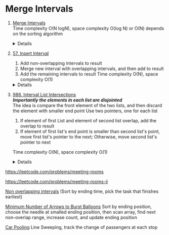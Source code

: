 # Merge Intervals

1.  [Merge Intervals](https://leetcode.com/problems/merge-intervals/)  
    Time complexity O(N logN), space complexity O(log N) or O(N) depends on the sorting algorithm
    <details>

      ```python
      def merge(self, intervals: List[List[int]]) -> List[List[int]]:
          intervals.sort()
          merged = []
          for interval in intervals:
              # No overlap
              if not merged or interval[0] > merged[-1][1]:
                  merged.append(interval)
              else:
                  merged[-1][1] = max(merged[-1][1], interval[1])
          
          return merged      
      ```
    </details>

1. [57. Insert Interval](https://leetcode.com/problems/insert-interval/)  
    1. Add non-overlapping intervals to result
    1. Merge new interval with overlapping intervals, and then add to result
    1. Add the remaining intervals to result
    Time complexity O(N), space complexity O(1)
    <details>

      ```python
    def insert(self, intervals: List[List[int]], newInterval: List[int]) -> List[List[int]]:
        merged = []
        i = 0
        size = len(intervals)
        while i < size and intervals[i][1] < newInterval[0]:
            merged.append(intervals[i])
            i += 1
        
        while i < size and intervals[i][0] <= newInterval[1]:
            newInterval[0] = min(newInterval[0], intervals[i][0])
            newInterval[1] = max(newInterval[1], intervals[i][1])
            i += 1
        merged.append(newInterval)

        while i < size:
            merged.append(intervals[i])
            i += 1

        return merged 
      ```
    </details>
1. [986. Interval List Intersections](https://leetcode.com/problems/interval-list-intersections)  
    ***Importantly the elements in each list are disjointed***  
    The idea is compare the front element of the two lists, and then discard the element with smaller end point
    Use two pointers, one for each list  
    1. If element of first List and element of second list overlap, add the overlap to result
    1. If element of first list's end point is smaller than second list's point, move first list's pointer to the next; Otherwise, move second list's pointer to next

    Time complexity O(N), space complexity O(1)
    <details>

      ```python
        def intervalIntersection(self, firstList: List[List[int]], secondList: List[List[int]]) -> List[List[int]]:
            result = []
            i = 0
            j = 0
            while i < len(firstList) and j < len(secondList):
                first = firstList[i]
                second = secondList[j]
                if first[0] <= second[1] and second[0] <= first[1]:
                    result.append([max(first[0], second[0]), min(first[1], second[1])])   
                if first[1] < second[1]:
                    i += 1
                else:
                    j += 1
            return result
      ```
    </details>
https://leetcode.com/problems/meeting-rooms

https://leetcode.com/problems/meeting-rooms-ii

[Non overlapping intervals](https://leetcode.com/problems/non-overlapping-intervals) 
(Sort by ending time, pick the task that finishes earliest)

[Minimum Number of Arrows to Burst Balloons](https://leetcode.com/problems/minimum-number-of-arrows-to-burst-balloons) 
Sort by ending position, choose the needle at smalled ending position, then scan array, find next non-overlap range, increase count, and update ending position

[Car Pooling](https://leetcode.com/problems/car-pooling)
Line Sweeping, track the change of passengers at each stop
